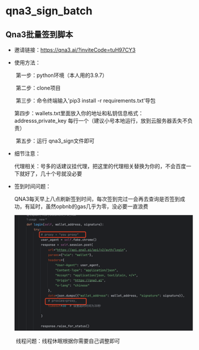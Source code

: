 # qna3_sign_batch
## Qna3批量签到脚本

- 邀请链接：https://qna3.ai/?inviteCode=tuH97CY3

- 使用方法：

  ​			第一步：python环境（本人用的3.9.7）

  ​			第二步：clone项目

  ​			第三步：命令终端输入'pip3 install -r requirements.txt'导包

  ​			第四步：wallets.txt里面放入你的地址和私钥信息格式：addresss,private_key 每行一个（建议小号本地运行，放到云服务器丢失不负责）

  ​			第五步：运行 qna3_sign文件即可

  

- 细节注意：

  ​		代理相关：号多的话建议挂代理，把这里的代理相关替换为你的，不会百度一下就好了，几十个号就没必要
- 签到时间问题：

  ​		QNA3每天早上八点刷新签到时间，每次签到完过一会再去查询是否签到成功，有延时，虽然opbnb的gas几乎为零，没必要一直浪费

  ![QvCQL1](https://raw.githubusercontent.com/91qkxs/tc/file/uPic/QvCQL1.png)

  ​		线程问题：线程休眠根据你需要自己调整即可